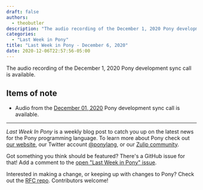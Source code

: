 ```yaml
---
draft: false
authors:
  - theobutler
description: "The audio recording of the December 1, 2020 Pony development sync call is available."
categories:
  - "Last Week in Pony"
title: "Last Week in Pony - December 6, 2020"
date: 2020-12-06T22:57:56-05:00
---
```


The audio recording of the December 1, 2020 Pony development sync call is available.
<!-- more -->

## Items of note

- Audio from the [December 01, 2020](https://vimeo.com/916251522) Pony development sync call is available.

---

_Last Week In Pony_ is a weekly blog post to catch you up on the latest news for the Pony programming language. To learn more about Pony check out [our website](https://ponylang.io), our Twitter account [@ponylang](https://twitter.com/ponylang), or our [Zulip community](https://ponylang.zulipchat.com).

Got something you think should be featured? There's a GitHub issue for that! Add a comment to the [open "Last Week in Pony" issue](https://github.com/ponylang/ponylang.github.io/issues?q=is%3Aissue+is%3Aopen+label%3Alast-week-in-pony).

Interested in making a change, or keeping up with changes to Pony? Check out the [RFC repo](https://github.com/ponylang/rfcs). Contributors welcome!
